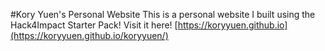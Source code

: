 #Kory Yuen's Personal Website
This is a personal website I built using the Hack4Impact Starter Pack!
Visit it here! [https://koryyuen.github.io](https://koryyuen.github.io/koryyuen/)
